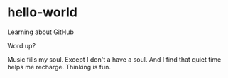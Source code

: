 # hello-world
Learning about GitHub

Word up?

Music fills my soul. Except I don't a have a soul. And I find that quiet time helps me recharge. Thinking is fun.
